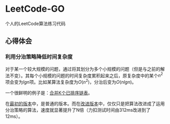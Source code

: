# LeetCode-GO

个人的LeetCode算法练习代码

## 心得体会

### 利用分治策略降低时间复杂度

对于某一个较大规模的问题，通过将其划分为多个小规模的问题（但是与之前的解法不变）。其每个小规模的问题的时间复杂度累积起来之后，原复杂度中的某个$n^2$项会变为$lg n$项。比如某算法复杂度为$O(n^2)$，分治后变为$O(n lg n)$。

一个很鲜明的例子是：[合并K个已排序链表](/leetcode/0023.Merge-K-Sorted-Lists/0023.Merge-K-Sorted-Lists.go)。

在[最初的版本](https://github.com/SalHe/LeetCode-GO/blob/c7d037aa6dc9b31c5fee2f39c4efe40a695606fe/leetcode/0023.Merge-K-Sorted-Lists/0023.Merge-K-Sorted-Lists.go)中，是普通的版本。而在[改进版本](https://github.com/SalHe/LeetCode-GO/blob/0e9fee9d4c0de7d5d077d7fbc040e180ae325b7b/leetcode/0023.Merge-K-Sorted-Lists/0023.Merge-K-Sorted-Lists.go)中，仅仅只是把算法改进成了运用分治策略的算法，速度就显著提升了N倍（力扣测试时间由312ms改进到了12ms）。